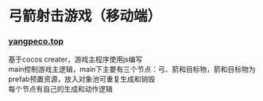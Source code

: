 # 弓箭射击游戏（移动端）
### [yangpeco.top](http://yangpeco.top)

基于cocos creater，游戏主程序使用js编写<br>
main控制游戏主逻辑，main下主要有三个节点：弓、箭和目标物，箭和目标物为prefab预置资源，放入对象池可重复生成和销毁<br>
每个节点有自己的生成和动作逻辑<br>